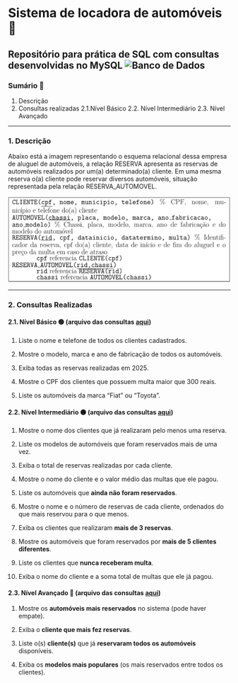 # Sistema de locadora de automóveis :car:

## Repositório para prática de SQL com consultas desenvolvidas no MySQL <img src="https://cdn-icons-png.flaticon.com/512/5732/5732837.png" width="30" height="30" alt="Banco de Dados"> 

### Sumário :pushpin:

1. Descrição
2. Consultas realizadas
2.1.Nível Básico 
2.2. Nível Intermediário 
2.3. Nível Avançado

 
---------------------------
### 1. Descrição

Abaixo está a imagem representando o esquema relacional dessa empresa de aluguel de automóveis, a relação RESERVA apresenta as reservas de automóveis realizados por um(a) determinado(a) cliente. Em uma mesma reserva o(a) cliente pode reservar diversos automóveis, situação representada pela relação RESERVA_AUTOMOVEL. 


<img src="esquema_relacional_locadora_automoveis.png" alt="Esquema relacional"> 

---------------------------
### 2. Consultas Realizadas 
#### 2.1. Nível Básico :green_circle: (arquivo das consultas [aqui](consultas_basicas.sql))
1.  Liste o nome e telefone de todos os clientes cadastrados.
    
2.  Mostre o modelo, marca e ano de fabricação de todos os automóveis.
    
3.  Exiba todas as reservas realizadas em 2025.
    
4.  Mostre o CPF dos clientes que possuem multa maior que 300 reais.
    
5.  Liste os automóveis da marca “Fiat” ou “Toyota”.

#### 2.2. Nível Intermediário :orange_circle: (arquivo das consultas [aqui](consultas_intermediarias.sql))
1.   Mostre o nome dos clientes que já realizaram pelo menos uma reserva.
    
2.  Liste os modelos de automóveis que foram reservados mais de uma vez.
    
3.  Exiba o total de reservas realizadas por cada cliente.
    
4. Mostre o nome do cliente e o valor médio das multas que ele pagou.
    
5. Liste os automóveis que **ainda não foram reservados**.
    
6. Mostre o nome e o número de reservas de cada cliente, ordenados do que mais reservou para o que menos.
    
7.  Exiba os clientes que realizaram **mais de 3 reservas**.
    
8. Mostre os automóveis que foram reservados por **mais de 5 clientes diferentes**.
    
9.  Liste os clientes que **nunca receberam multa**.
    
10.  Exiba o nome do cliente e a soma total de multas que ele já pagou.

#### 2.3. Nível Avançado :red_circle: (arquivo das consultas [aqui](consultas_avancadas.sql)) 

1.  Mostre os **automóveis mais reservados** no sistema (pode haver empate).
    
2.  Exiba o **cliente que mais fez reservas**.
    
3.  Liste o(s) **cliente(s)** que já **reservaram todos os automóveis** disponíveis.
4.  Exiba os **modelos mais populares** (os mais reservados entre todos os clientes).
